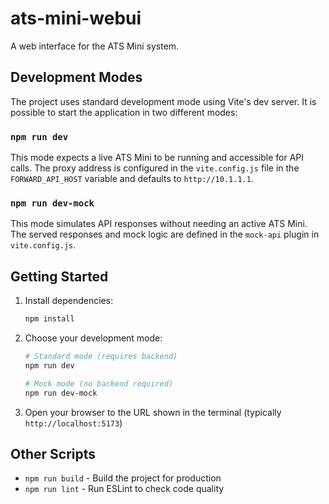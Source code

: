 # ats-mini-webui

A web interface for the ATS Mini system.

## Development Modes

The project uses standard development mode using Vite's dev server. It is possible to start the application in two
different modes:

### `npm run dev`

This mode expects a live ATS Mini to be running and accessible for API calls. The proxy address is configured in the
`vite.config.js` file in the `FORWARD_API_HOST` variable and defaults to `http://10.1.1.1`.

### `npm run dev-mock`

This mode simulates API responses without needing an active ATS Mini. The served responses and mock logic are defined in
the `mock-api` plugin in `vite.config.js`.

## Getting Started

1. Install dependencies:
   ```bash
   npm install
   ```

2. Choose your development mode:
   ```bash
   # Standard mode (requires backend)
   npm run dev

   # Mock mode (no backend required)
   npm run dev-mock
   ```

3. Open your browser to the URL shown in the terminal (typically `http://localhost:5173`)

## Other Scripts

- `npm run build` - Build the project for production
- `npm run lint` - Run ESLint to check code quality
